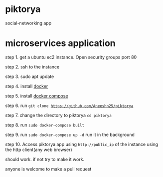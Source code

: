 # piktorya
social-networking app

# microservices application

step 1. get a ubuntu ec2 instance. Open security groups port 80

step 2. ssh to the instance

step 3. sudo apt update

step 4. install <a href="https://docs.docker.com/install/linux/docker-ce/ubuntu/" target="_blank">docker</a>

step 5. install <a href="https://docs.docker.com/compose/install/" target="_blank">docker compose</a>

step 6. run <code>git clone https://github.com/Aneeshn25/piktorya</code>
        
step 7. change the directory to piktorya <code>cd piktorya</code>

step 8. run <code>sudo docker-compose built</code>

step 9. run <code>sudo docker-compose up -d</code> run it in the background

step 10. Access piktorya app using <code>http://public_ip</code> of the instance using the http client(any web browser)

should work. if not try to make it work.

anyone is welcome to make a pull request

